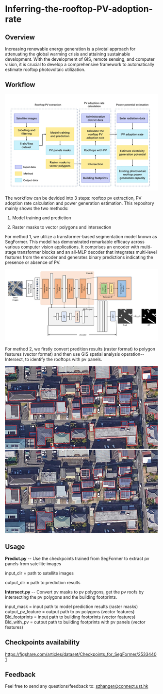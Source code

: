 # Inferring-the-rooftop-PV-adoption-rate

## Overview

Increasing renewable energy generation is a pivotal approach for attenuating the global warming crisis and attaining sustainable development. With the development of GIS, remote sensing, and computer vision, it is crucial to develop a comprehensive framework to automatically estimate rooftop photovoltaic utilization.

## Workflow

![image](images/flowchart.jpg)

The workflow can be devided into 3 steps: rooftop pv extraction, PV adoption rate calculation and power generation estimation. This repository mainly shows the two methods:

1. Model training and prediction
  
2. Raster masks to vector polygons and intersection
  

For method 1, we utilize a transformer-based segmentation model known as SegFormer. This model has demonstrated remarkable efficacy across various computer vision applications. It comprises an encoder with multi-stage transformer blocks and an all-MLP decoder that integrates multi-level features from the encoder and generates binary predictions indicating the presence or absence of PV.

![image](images/model.jpg)

For method 2, we firstly convert predition results (raster format) to polygon features (vector format) and then use GIS spatial analysis operation--Intersect, to identify the rooftops with pv panels.

![image](images/buildings.jpg)
![image](images/buildingswithpv.jpg)

## Usage

**Predict.py** -- Use the checkpoints trained from SegFormer to extract pv panels from satellite images

input_dir = path to satellite images

output_dir = path to prediction results

**Intersect.py** -- Convert pv masks to pv polygons, get the pv roofs by intersecting the pv polygons and the building footprints.

input_mask = input path to model prediction results (raster masks)  
output_pv_feature = output path to pv polygons (vector features)  
Bld_footprints = input path to building footprints (vector features)  
Bld_with_pv = output path to building footprints with pv panels (vector features)

## Checkpoints availability

https://figshare.com/articles/dataset/Checkpoints_for_SegFormer/25334401

## Feedback

Feel free to send any questions/feedback to: szhanger@connect.ust.hk

